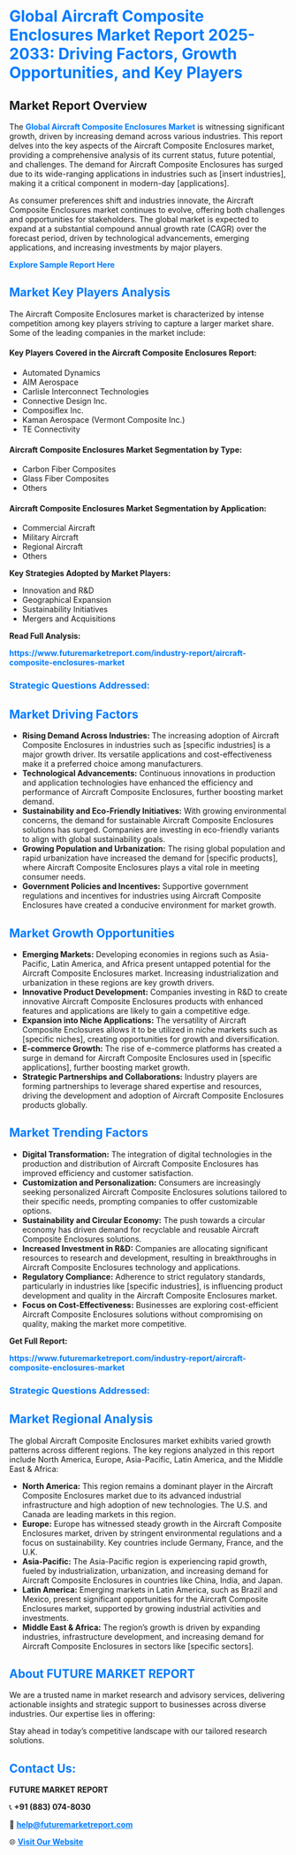 <h1 style="color: #007BFF;">Global Aircraft Composite Enclosures Market Report 2025-2033: Driving Factors, Growth Opportunities, and Key Players</h1>

<section id="overview">
<h2>Market Report Overview</h2>
<p>The <a href="https://www.futuremarketreport.com/industry-report/aircraft-composite-enclosures-market" style="color: #007BFF; text-decoration: none;"><strong>Global Aircraft Composite Enclosures Market</strong></a> is witnessing significant growth, driven by increasing demand across various industries. This report delves into the key aspects of the Aircraft Composite Enclosures market, providing a comprehensive analysis of its current status, future potential, and challenges. The demand for Aircraft Composite Enclosures has surged due to its wide-ranging applications in industries such as [insert industries], making it a critical component in modern-day [applications].</p>
<p>As consumer preferences shift and industries innovate, the Aircraft Composite Enclosures market continues to evolve, offering both challenges and opportunities for stakeholders. The global market is expected to expand at a substantial compound annual growth rate (CAGR) over the forecast period, driven by technological advancements, emerging applications, and increasing investments by major players.</p>
</section>

<section id="overview">
<p><a href="https://www.futuremarketreport.com/request-sample/reportId=62167" style="color: #007BFF; text-decoration: none;"><strong>Explore Sample Report Here</strong></a></p>
</section>

<section id="key-players">
<h2 style="color: #007BFF;">Market Key Players Analysis</h2>
<p>The Aircraft Composite Enclosures market is characterized by intense competition among key players striving to capture a larger market share. Some of the leading companies in the market include:</p>
<h4>Key Players Covered in the Aircraft Composite Enclosures Report:</h4>
<ul><li>Automated Dynamics</li><li>AIM Aerospace</li><li>Carlisle Interconnect Technologies</li><li>Connective Design Inc.</li><li>Composiflex Inc.</li><li>Kaman Aerospace (Vermont Composite Inc.)</li><li>TE Connectivity</li></ul>
<h4>Aircraft Composite Enclosures Market Segmentation by Type:</h4>
<ul><li>Carbon Fiber Composites</li><li>Glass Fiber Composites</li><li>Others</li></ul>

<h4>Aircraft Composite Enclosures Market Segmentation by Application:</h4>
<ul><li>Commercial Aircraft</li><li>Military Aircraft</li><li>Regional Aircraft</li><li>Others</li></ul>
<p><strong>Key Strategies Adopted by Market Players:</strong></p>
<ul>
<li>Innovation and R&D</li>
<li>Geographical Expansion</li>
<li>Sustainability Initiatives</li>
<li>Mergers and Acquisitions</li>
</ul>
</section>

<section>
<p><strong>Read Full Analysis: </strong></p><a href="https://www.futuremarketreport.com/industry-report/aircraft-composite-enclosures-market" style="color: #007BFF; text-decoration: none;"><strong>https://www.futuremarketreport.com/industry-report/aircraft-composite-enclosures-market</strong></a>
<h3 style="color: #007BFF;">Strategic Questions Addressed:</h3>
</section>

<section id="driving-factors">
<h2 style="color: #007BFF;">Market Driving Factors</h2>
<ul>
<li><strong>Rising Demand Across Industries:</strong> The increasing adoption of Aircraft Composite Enclosures in industries such as [specific industries] is a major growth driver. Its versatile applications and cost-effectiveness make it a preferred choice among manufacturers.</li>
<li><strong>Technological Advancements:</strong> Continuous innovations in production and application technologies have enhanced the efficiency and performance of Aircraft Composite Enclosures, further boosting market demand.</li>
<li><strong>Sustainability and Eco-Friendly Initiatives:</strong> With growing environmental concerns, the demand for sustainable Aircraft Composite Enclosures solutions has surged. Companies are investing in eco-friendly variants to align with global sustainability goals.</li>
<li><strong>Growing Population and Urbanization:</strong> The rising global population and rapid urbanization have increased the demand for [specific products], where Aircraft Composite Enclosures plays a vital role in meeting consumer needs.</li>
<li><strong>Government Policies and Incentives:</strong> Supportive government regulations and incentives for industries using Aircraft Composite Enclosures have created a conducive environment for market growth.</li>
</ul>
</section>

<section id="growth-opportunities">
<h2 style="color: #007BFF;">Market Growth Opportunities</h2>
<ul>
<li><strong>Emerging Markets:</strong> Developing economies in regions such as Asia-Pacific, Latin America, and Africa present untapped potential for the Aircraft Composite Enclosures market. Increasing industrialization and urbanization in these regions are key growth drivers.</li>
<li><strong>Innovative Product Development:</strong> Companies investing in R&D to create innovative Aircraft Composite Enclosures products with enhanced features and applications are likely to gain a competitive edge.</li>
<li><strong>Expansion into Niche Applications:</strong> The versatility of Aircraft Composite Enclosures allows it to be utilized in niche markets such as [specific niches], creating opportunities for growth and diversification.</li>
<li><strong>E-commerce Growth:</strong> The rise of e-commerce platforms has created a surge in demand for Aircraft Composite Enclosures used in [specific applications], further boosting market growth.</li>
<li><strong>Strategic Partnerships and Collaborations:</strong> Industry players are forming partnerships to leverage shared expertise and resources, driving the development and adoption of Aircraft Composite Enclosures products globally.</li>
</ul>
</section>

<section id="trending-factors">
<h2 style="color: #007BFF;">Market Trending Factors</h2>
<ul>
<li><strong>Digital Transformation:</strong> The integration of digital technologies in the production and distribution of Aircraft Composite Enclosures has improved efficiency and customer satisfaction.</li>
<li><strong>Customization and Personalization:</strong> Consumers are increasingly seeking personalized Aircraft Composite Enclosures solutions tailored to their specific needs, prompting companies to offer customizable options.</li>
<li><strong>Sustainability and Circular Economy:</strong> The push towards a circular economy has driven demand for recyclable and reusable Aircraft Composite Enclosures solutions.</li>
<li><strong>Increased Investment in R&D:</strong> Companies are allocating significant resources to research and development, resulting in breakthroughs in Aircraft Composite Enclosures technology and applications.</li>
<li><strong>Regulatory Compliance:</strong> Adherence to strict regulatory standards, particularly in industries like [specific industries], is influencing product development and quality in the Aircraft Composite Enclosures market.</li>
<li><strong>Focus on Cost-Effectiveness:</strong> Businesses are exploring cost-efficient Aircraft Composite Enclosures solutions without compromising on quality, making the market more competitive.</li>
</ul>
</section>

<section>
<p><strong>Get Full Report: </strong></p><a href="https://www.futuremarketreport.com/industry-report/aircraft-composite-enclosures-market" style="color: #007BFF; text-decoration: none;"><strong>https://www.futuremarketreport.com/industry-report/aircraft-composite-enclosures-market</strong></a>
<h3 style="color: #007BFF;">Strategic Questions Addressed:</h3>
</section>


<section id="regional-analysis">
<h2 style="color: #007BFF;">Market Regional Analysis</h2>
<p>The global Aircraft Composite Enclosures market exhibits varied growth patterns across different regions. The key regions analyzed in this report include North America, Europe, Asia-Pacific, Latin America, and the Middle East & Africa:</p>
<ul>
<li><strong>North America:</strong> This region remains a dominant player in the Aircraft Composite Enclosures market due to its advanced industrial infrastructure and high adoption of new technologies. The U.S. and Canada are leading markets in this region.</li>
<li><strong>Europe:</strong> Europe has witnessed steady growth in the Aircraft Composite Enclosures market, driven by stringent environmental regulations and a focus on sustainability. Key countries include Germany, France, and the U.K.</li>
<li><strong>Asia-Pacific:</strong> The Asia-Pacific region is experiencing rapid growth, fueled by industrialization, urbanization, and increasing demand for Aircraft Composite Enclosures in countries like China, India, and Japan.</li>
<li><strong>Latin America:</strong> Emerging markets in Latin America, such as Brazil and Mexico, present significant opportunities for the Aircraft Composite Enclosures market, supported by growing industrial activities and investments.</li>
<li><strong>Middle East & Africa:</strong> The region’s growth is driven by expanding industries, infrastructure development, and increasing demand for Aircraft Composite Enclosures in sectors like [specific sectors].</li>
</ul>
</section>

<footer>
<h2 style="color: #007BFF;">About FUTURE MARKET REPORT</h2>
<p>We are a trusted name in market research and advisory services, delivering actionable insights and strategic support to businesses across diverse industries. Our expertise lies in offering:</p>

<p>Stay ahead in today’s competitive landscape with our tailored research solutions.</p>

<h2 style="color: #007BFF;">Contact Us:</h2>
<p><strong>FUTURE MARKET REPORT</strong></p>
<p>📞 <strong>+91 (883) 074-8030</strong></p>
<p>📧 <strong><a href="mailto:help@futuremarketreport.com" style="color: #007BFF;">help@futuremarketreport.com</a></strong></p>
<p>🌐 <strong><a href="https://www.futuremarketreport.com/" style="color: #007BFF;">Visit Our Website</a></strong></p>
</footer>